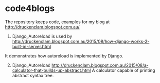 # code4blogs
The repository keeps code, examples for my blog at http://druckenclam.blogspot.com.au/ 

1. Django_Autoreload is used by
http://druckenclam.blogspot.com.au/2015/08/how-django-works-2-built-in-server.html

It demonstrates how autoreload is implemented by Django.

2. Django_Autoreload
http://druckenclam.blogspot.com.au/2015/08/a-calculator-that-builds-up-abstract.html
A calculator capable of printing abstract syntax tree.
